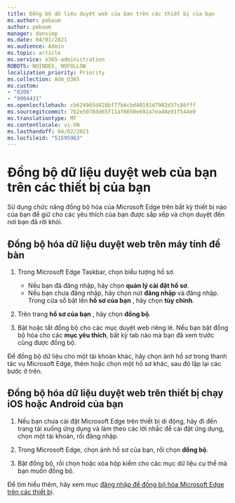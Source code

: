 ```yaml
---
title: Đồng bộ dữ liệu duyệt web của bạn trên các thiết bị của bạn
ms.author: pebaum
author: pebaum
manager: dansimp
ms.date: 04/01/2021
ms.audience: Admin
ms.topic: article
ms.service: o365-administration
ROBOTS: NOINDEX, NOFOLLOW
localization_priority: Priority
ms.collection: Adm_O365
ms.custom:
- "8206"
- "9004431"
ms.openlocfilehash: cb624965d428bf77b6cbd40191d7982d37c86fff
ms.sourcegitcommit: 7b2e5078dd65f11af6650e692a7ea48e91f544e0
ms.translationtype: MT
ms.contentlocale: vi-VN
ms.lasthandoff: 04/02/2021
ms.locfileid: "51595963"
---
```

# <a name="sync-your-browsing-data-across-your-devices"></a>Đồng bộ dữ liệu duyệt web của bạn trên các thiết bị của bạn

Sử dụng chức năng đồng bộ hóa của Microsoft Edge trên bất kỳ thiết bị nào của bạn để giữ cho các yêu thích của bạn được sắp xếp và chọn duyệt đến nơi bạn đã rời khỏi.

## <a name="sync-your-browsing-data-on-a-desktop-computer"></a>Đồng bộ hóa dữ liệu duyệt web trên máy tính để bàn

1. Trong Microsoft Edge Taskbar, chọn biểu tượng hồ sơ.
    
    - Nếu bạn đã đăng nhập, hãy chọn **quản lý cài đặt hồ sơ**.
    - Nếu bạn chưa đăng nhập, hãy chọn nút **đăng nhập** và đăng nhập. Trong cửa sổ bật lên **hồ sơ của bạn** , hãy chọn **tùy chỉnh**.

1. Trên trang **hồ sơ của bạn** , hãy chọn **đồng bộ**.

1. Bật hoặc tắt đồng bộ cho các mục duyệt web riêng lẻ. Nếu bạn bật đồng bộ hóa cho các **mục yêu thích**, bất kỳ tab nào mà bạn đã xem trước cũng được đồng bộ.

Để đồng bộ dữ liệu cho một tài khoản khác, hãy chọn ảnh hồ sơ trong thanh tác vụ Microsoft Edge, thêm hoặc chọn một hồ sơ khác, sau đó lặp lại các bước ở trên.

## <a name="sync-your-browsing-data-on-your-ios-or-android-device"></a>Đồng bộ hóa dữ liệu duyệt web trên thiết bị chạy iOS hoặc Android của bạn

1. Nếu bạn chưa cài đặt Microsoft Edge trên thiết bị di động, hãy đi đến trang tải xuống ứng dụng và làm theo các lời nhắc để cài đặt ứng dụng, chọn một tài khoản, rồi đăng nhập.

1. Trong Microsoft Edge, chọn ảnh hồ sơ của bạn, rồi chọn **đồng bộ**.

1. Bật đồng bộ, rồi chọn hoặc xóa hộp kiểm cho các mục dữ liệu cụ thể mà bạn muốn đồng bộ.

Để tìm hiểu thêm, hãy xem mục [đăng nhập để đồng bộ hóa Microsoft Edge trên các thiết bị](https://go.microsoft.com/fwlink/?linkid=2145501).

